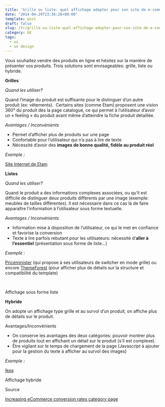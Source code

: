 ```yaml
---
title: 'Grille ou liste: quel affichage adopter pour son site de e-commerce ?'
date: "2014-04-29T23:36:26+00:00"
template: post
draft: false
slug: /fr/grille-ou-liste-quel-affichage-adopter-pour-son-site-de-e-commerce/
category: UX
tags:
  - ui
  - ux design
---
```

Vous souhaitez vendre des produits en ligne et hésitez sur la manière de présenter vos produits. Trois solutions sont envisageables: grille, liste ou hybride.

**Grilles**

_Quand les utiliser?_

Quand l&rsquo;image du produit est suffisante pour le distinguer d&rsquo;un autre produit (ex: vêtements).  Certains sites (comme Etam) proposent une vision 360° du produit dès la page catalogue, ce qui permet à l&rsquo;utilisateur d&rsquo;avoir un « feeling » du produit avant même d&rsquo;atteindre la fiche produit détaillée.

_Avantages / Inconvénients_

  * Permet d&rsquo;afficher plus de produits sur une page
  * Confortable pour l&rsquo;utilisateur qui n&rsquo;a pas à lire de texte
  * Nécessité d&rsquo;avoir des **images de bonne qualité, fidèle au produit réel**

_Exemple :_

[Site Internet de Etam](http://www.etam.com/maillots-de-bain/la-collection/les-1-piece.html)

**Listes**

_Quand les utiliser?_

Quand le produit a des informations complexes associées, ou qu&rsquo;il est difficile de distinguer deux produits différents par une image (exemple: meubles de tailles différentes). Il est nécessaire dans ce cas là de faire apparaître l&rsquo;information à l&rsquo;utilisateur sous forme textuelle.

_Avantages / Inconvénients_

  * Information mise à disposition de l&rsquo;utilisateur, ce qui le met en confiance et favorise la conversion
  * Texte à lire parfois rebutant pour les utilisateurs: nécessité d&rsquo;**aller à l&rsquo;essentiel** (présentation sous forme de liste&#8230;)

_Exemple :_

[Priceminister](http://www.priceminister.com/nav/Jeux-Video-et-Consoles) (qui propose à ses utilisateurs de switcher en mode grille) ou encore [ThemeForest](http://themeforest.net/category/all) (pour afficher plus de détails sur la structure et compatibilité du template)

&nbsp;

Affichage sous forme liste

**Hybride**

On adopte un affichage type grille et au survol d&rsquo;un produit, on affiche plus de détails sur le produit.

Avantages/Inconvénients

  * On conserve les avantages des deux catégories: pouvoir montrer plus de produits tout en affichant un détail sur le produit (s&rsquo;il est complexe).
  * Être vigilant sur le temps de chargement de la page (Javascript à ajouter pour la gestion du texte à afficher au survol des images)

_Exemple :_

[Ikea](http://www.ikea.com/fr/fr/catalog/categories/departments/bathroom/20719/) 
  
Affichage hybride

Source

[Increasing eCommerce conversion rates category page](http://uxmovement.com/navigation/increasing-ecommerce-conversion-rates-category-page/)

<!-- AddThis Advanced Settings generic via filter on the_content -->

<!-- AddThis Share Buttons generic via filter on the_content -->